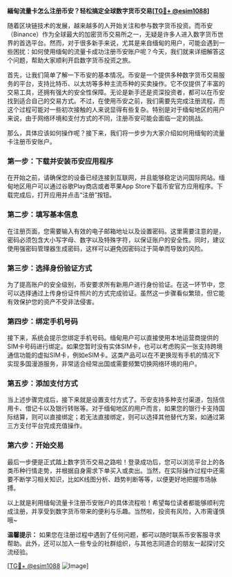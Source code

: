 **緬甸流量卡怎么注册币安？轻松搞定全球数字货币交易[[TG💪+ @esim1088](https://t.me/s/esim1088)]**

随着区块链技术的发展，越来越多的人开始关注和参与数字货币投资。而币安（Binance）作为全球最大的加密货币交易所之一，无疑是许多人进入数字货币世界的首选平台。然而，对于很多新手来说，尤其是来自缅甸的用户，可能会遇到一些困扰：如何使用缅甸的流量卡成功注册币安账户呢？今天，我们就来详细解答这个问题，帮助大家顺利开启数字货币投资之旅。

首先，让我们简单了解一下币安的基本情况。币安是一个提供多种数字货币交易服务的平台，支持比特币、以太坊等多种主流币种的买卖操作。它不仅提供了丰富的交易工具，还拥有强大的安全性保障。无论是新手还是资深投资者，都可以在币安找到适合自己的交易方式。不过，在使用币安之前，我们需要先完成注册流程，而这个过程可能对一些初次接触的人来说显得有些复杂。特别是对于缅甸地区的用户来说，由于网络环境和支付方式的不同，注册币安可能会面临一定的挑战。

那么，具体应该如何操作呢？接下来，我们将一步步为大家介绍如何用缅甸的流量卡注册币安账户。

### **第一步：下载并安装币安应用程序**
在开始之前，请确保您的设备已经连接到互联网，并且能够稳定访问国际网站。缅甸地区用户可以通过谷歌Play商店或者苹果App Store下载币安官方应用程序。下载完成后，打开应用并点击“注册”按钮。

### **第二步：填写基本信息**
在注册页面，您需要输入有效的电子邮箱地址以及设置密码。这里需要注意的是，密码必须包含大小写字母、数字以及特殊字符，以保证账户的安全性。同时，建议使用强密码管理器生成密码，这样可以避免因密码过于简单而导致的风险。

### **第三步：选择身份验证方式**
为了提高账户的安全级别，币安要求所有新用户进行身份验证。在这一环节中，您可以选择通过上传身份证件照片的方式完成验证。虽然这一步骤看似繁琐，但它能有效保护您的资产不受非法侵害。

### **第四步：绑定手机号码**
接下来，系统会提示您绑定手机号码。缅甸用户可以直接使用本地运营商提供的SIM卡号码进行绑定。如果您暂时没有实体SIM卡，也可以考虑购买一张支持跨境通信功能的虚拟SIM卡，例如eSIM卡。这类产品可以在不更换现有手机的情况下实现多国漫游服务，非常适合经常出国或需要频繁切换网络环境的用户。

### **第五步：添加支付方式**
当上述步骤完成后，接下来就是设置支付方式了。币安支持多种支付渠道，包括信用卡、借记卡以及银行转账等。对于缅甸地区的用户而言，如果您的银行卡支持国际结算，则可以直接绑定；若无法直接绑定，则可以选择其他替代方案，如通过第三方支付平台完成充值操作。

### **第六步：开始交易**
最后一步便是正式踏上数字货币交易之路啦！登录成功后，您可以浏览平台上的各类币种行情走势，并根据自身需求下单买入或卖出。当然，在实际操作过程中还需要不断学习相关知识，比如K线图分析、趋势判断等等，以便更好地把握市场脉搏。

以上就是利用缅甸流量卡注册币安账户的具体流程啦！希望每位读者都能够顺利完成注册，并享受到数字货币带来的便利与乐趣。当然啦，投资有风险，入市需谨慎哦~

**温馨提示：** 如果您在注册过程中遇到了任何问题，都可以随时联系币安客服寻求帮助。此外，还可以加入一些专业的社群组织，与其他志同道合的朋友一起探讨交流经验。

[[TG💪+ @esim1088](https://t.me/s/esim1088) ![Image](https://i.postimg.cc/4NQfJmqS/Snipaste-2025-05-13-00-14-12.png)]